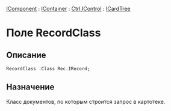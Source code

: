 ﻿---
Link: .Ctrl.ICardTree.@RecordClass
---

[IComponent](topic:Com.Custom.ComClasses.IComponent.Default) :
[IContainer](topic:Com.Custom.ComClasses.IContainer.Default) :
[Ctrl.IControl](topic:Com.Custom.ComClasses.Ctrl.IControl.Default) :
[ICardTree](Default)

# Поле RecordClass

## Описание

    RecordClass :Class Rec.IRecord;

## Назначение

Класс документов, по которым строится запрос в картотеке.
